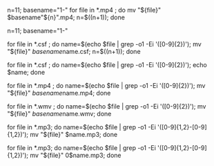 n=11;
basename="1-"
for file in *.mp4 ; do mv   "${file}"  $basename"${n}".mp4; n=$((n+1));  done


n=11;
basename="1-"

for file in *.csf ; do name=$(echo $file | grep -o1 -Ei '([0-9]{2})'); mv "${file}" $basename$name.csf; n=$((n+1));  done


for file in *.csf ; do name=$(echo $file | grep -o1 -Ei '([0-9]{2})'); echo $name; done


for file in *.mp4 ; do name=$(echo $file | grep -o1 -Ei '([0-9]{2})'); mv   "${file}"  $basename$name.mp4;  done

for file in *.wmv ; do name=$(echo $file | grep -o1 -Ei '([0-9]{2})'); mv   "${file}"  $basename$name.wmv;  done

for file in *.mp3; do name=$(echo $file | grep -o1 -Ei '([0-9]{1,2}-[0-9]{1,2})'); mv   "${file}"   $name.mp3;  done


for file in *.mp3; do name=$(echo $file | grep -o1 -Ei '([0-9]{1,2}-[0-9]{1,2})'); mv   "${file}"   0$name.mp3;  done
